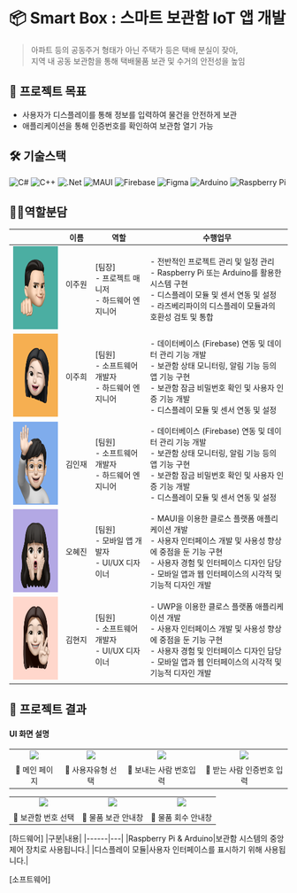 # 📦 Smart Box : 스마트 보관함 IoT 앱 개발
> 아파트 등의 공동주거 형태가 아닌 주택가 등은 택배 분실이 잦아, <br>
> 지역 내 공동 보관함을 통해 택배물품 보관 및 수거의 안전성을 높임 <br>

## 🧾 프로젝트 목표
- 사용자가 디스플레이를 통해 정보를 입력하여 물건을 안전하게 보관
- 애플리케이션을 통해 인증번호를 확인하여 보관함 열기 가능

## 🛠️ 기술스택
![C#](https://img.shields.io/badge/C%23-%23239120.svg?style=flat-square&logo=Csharp&logoColor=white)
![C++](https://img.shields.io/badge/C++-%2300599C.svg?style=flat-square&logo=C%2B%2B&logoColor=white)
![.Net](https://img.shields.io/badge/.NET-5C2D91?style=flat-square&logo=.net&logoColor=white)
![MAUI](https://img.shields.io/badge/MAUI-00008B?style=flat-square&logo=MAUI&logoColor=white)
![Firebase](https://img.shields.io/badge/Firebase-a08021?style=flat-square&logo=firebase&logoColor=ffcd34)
![Figma](https://img.shields.io/badge/figma-%23F24E1E.svg?style=flat-square&logo=figma&logoColor=white)
![Arduino](https://img.shields.io/badge/-Arduino-00979D?style=flat-square&logo=Arduino&logoColor=white)
![Raspberry Pi](https://img.shields.io/badge/-RaspberryPi-C51A4A?style=flat-square&logo=Raspberry-Pi)

## 🧑‍💻역할분담

||이름|역할|수행업무|
|---|-----|---|----|
|<img src="https://github.com/EtoI3/PKNU-IoT-5-/blob/main/imgs/jw.png" height="150" width="140">|이주원  &nbsp;&nbsp;&nbsp;&nbsp;|[팀장] <br> - 프로젝트 매니저 <br> - 하드웨어 엔지니어|- 전반적인 프로젝트 관리 및 일정 관리 <br> - Raspberry Pi 또는 Arduino를 활용한 시스템 구현 <br> - 디스플레이 모듈 및 센서 연동 및 설정 <br> - 라즈베리파이의 디스플레이 모듈과의 호환성 검토 및 통합|
|<img src="https://github.com/EtoI3/PKNU-IoT-5-/blob/main/imgs/jh.png" height="150" width="140">|이주희|[팀원] <br> - 소프트웨어 개발자 <br> - 하드웨어 엔지니어|- 데이터베이스 (Firebase) 연동 및 데이터 관리 기능 개발 <br> -  보관함 상태 모니터링, 알림 기능 등의 앱 기능 구현 <br> - 보관함 잠금 비밀번호 확인 및 사용자 인증 기능 개발 <br> - 디스플레이 모듈 및 센서 연동 및 설정|
|<img src="https://github.com/EtoI3/PKNU-IoT-5-/blob/main/imgs/ij.png" height="150" width="140">|김인재|[팀원] <br> - 소프트웨어 개발자 <br> - 하드웨어 엔지니어|- 데이터베이스 (Firebase) 연동 및 데이터 관리 기능 개발 <br> -  보관함 상태 모니터링, 알림 기능 등의 앱 기능 구현 <br> - 보관함 잠금 비밀번호 확인 및 사용자 인증 기능 개발 <br> - 디스플레이 모듈 및 센서 연동 및 설정|
|<img src="https://github.com/EtoI3/PKNU-IoT-5-/blob/main/imgs/oj.png" height="150" width="140">|오혜진|[팀원] <br> - 모바일 앱 개발자 <br> - UI/UX 디자이너|- MAUI을 이용한 클로스 플랫폼 애플리케이션 개발 <br> - 사용자 인터페이스 개발 및 사용성 향상에 중점을 둔 기능 구현 <br> - 사용자 경험 및 인터페이스 디자인 담당 <br> - 모바일 앱과 웹 인터페이스의 시각적 및 기능적 디자인 개발 |
|<img src="https://github.com/EtoI3/PKNU-IoT-5-/blob/main/imgs/hj.png" height="150" width="140">|김현지|[팀원] <br> - 소프트웨어 개발자 <br> - UI/UX 디자이너|- UWP을 이용한 클로스 플랫폼 애플리케이션 개발 <br> - 사용자 인터페이스 개발 및 사용성 향상에 중점을 둔 기능 구현 <br> - 사용자 경험 및 인터페이스 디자인 담당 <br> - 모바일 앱과 웹 인터페이스의 시각적 및 기능적 디자인 개발|

## 📌 프로젝트 결과
#### UI 화면 설명
<table>
    <tr>
        <td align="center" ><img width="700px" src="https://github.com/user-attachments/assets/604cb9e2-c67b-443d-8a71-4a6d6b42012e"/></td>
        <td align="center" ><img width="700px" src="https://github.com/user-attachments/assets/09e9511d-c50b-41f5-a8ef-e946946e1b16"/></td>
        <td align="center" ><img width="700px" src="https://github.com/user-attachments/assets/05959cc4-a175-4138-8b21-876e9fc9df05"/></td>
        <td align="center" ><img width="700px" src="https://github.com/user-attachments/assets/e2e2dad6-574d-4c0b-bd34-6114040256cc"/></td>
    <tr/>
    <tr>
       <td align="center">🔼 메인 페이지</td>
       <td align="center">🔼 사용자유형 선택</td>
       <td align="center">🔼 보내는 사람 번호입력</td>
       <td align="center">🔼 받는 사람 인증번호 입력</td>
    </tr>
</table>

<table>
    <tr>
        <td align="center" ><img width="700px" src="https://github.com/user-attachments/assets/b6e7ed34-c2ac-4fb4-b7dc-0e6c9f81feb8"/> </td>
        <td align="center" ><img width="700px" src="https://github.com/user-attachments/assets/712eed93-1f00-4aa2-9a43-8d69bf8dd9cc"/> </td>
        <td align="center" ><img width="700px" src="https://github.com/user-attachments/assets/0b51a6ea-9765-43b0-a407-d1f4cdae569f"/> </td>
    <tr/>
    <tr>
       <td align="center">🔼 보관함 번호 선택</td>
       <td align="center">🔼 물품 보관 안내창</td>
       <td align="center">🔼 물품 회수 안내창</td>
    </tr>
</table>




[하드웨어]
|구분|내용|
|------|---|
|Raspberry Pi & Arduino|보관함 시스템의 중앙 제어 장치로 사용됩니다.|
|디스플레이 모듈|사용자 인터페이스를 표시하기 위해 사용됩니다.|

[소프트웨어]




